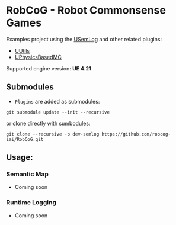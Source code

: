 # RobCoG - **Rob**ot **Co**mmonsense **G**ames

Examples project using the [USemLog](https://github.com/robcog-iai/USemLog) and other related plugins:

 * [UUtils](https://github.com/robcog-iai/UUtils)
 * [UPhysicsBasedMC](https://github.com/robcog-iai/UPhysicsBasedMC)

Supported engine version: **UE 4.21**

## Submodules

 * ```Plugins``` are added as submodules:

```git submodule update --init --recursive```

 or clone directly with sumbodules:

```git clone --recursive -b dev-semlog https://github.com/robcog-iai/RobCoG.git```

## Usage:

### Semantic Map

* Coming soon

### Runtime Logging

* Coming soon
